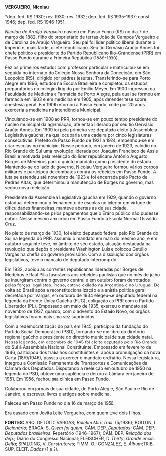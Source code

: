 **VERGUEIRO, Nicolau**

\*dep. fed. RS 1930; rev. 1930; rev. 1932; dep. fed. RS 1935-1937;
const. 1946; dep. fed. RS 1946-1951.

*Nicolau de Araújo Vergueiro* nasceu em Passo Fundo (RS) no dia 7 de
março de 1882, filho do proprietário de terras João de Campos Vergueiro
e de Carolina de Araújo Vergueiro. Seu pai foi líder político liberal
durante o Império e, mais tarde, chefe republicano. Seu tio Gervásio
Araújo Annes foi chefe político e presidente do Partido Republicano
Rio-Grandense (PRR) em Passo Fundo durante a Primeira República
(1889-1930).

Fez os primeiros estudos com professor particular e matriculou-se em
seguida no internato do Colégio Nossa Senhora da Conceição, em São
Leopoldo (RS), dirigido por padres jesuítas. Transferindo-se para Porto
Alegre em 1896, estudou na Escola Brasileira e completou os estudos
preparatórios no colégio dirigido por Emílio Meyer. Em 1900 ingressou na
Faculdade de Medicina e Farmácia de Porto Alegre, pela qual se formou em
farmácia em 1903 e em medicina em 1905, após defender tese sobre
anestesia geral. Em 1906 retornou a Passo Fundo, onde por 20 anos
exerceria a medicina na Intendência Municipal.

Vinculando-se em 1908 ao PRR, tornou-se em pouco tempo presidente do
núcleo municipal da agremiação, até então liderado por seu tio Gervásio
Araújo Annes. Em 1909 foi pela primeira vez deputado eleito à Assembleia
Legislativa gaúcha, na qual ocuparia uma cadeira por cinco legislaturas
consecutivas. Prefeito de Passo Fundo de 1921 a 1924, empenhou-se em
criar escolas no município. Nesse período, em janeiro de 1923, eclodiu
no Rio Grande do Sul uma revolução liderada por Joaquim Francisco de
Assis Brasil e motivada pela reeleição do líder republicano Antônio
Augusto Borges de Medeiros para o quinto mandato como presidente do
estado. Mantendo-se do lado do governo, Nicolau Vergueiro formou vários
corpos militares e participou de combates contra os rebeldes em Passo
Fundo. A luta se estendeu até novembro de 1923 e foi encerrada pelo
Pacto de Pedras Altas, que determinou a manutenção de Borges no governo,
mas vedou nova reeleição.

Presidente da Assembleia Legislativa gaúcha em 1929, quando o governo
estadual determinou o fechamento de escolas no interior em virtude de
dificuldades financeiras, manteve abertas as de sua cidade,
responsabilizando-se pelos pagamentos que o Erário público não pudesse
cobrir. Nesse mesmo ano criou em Passo Fundo a Escola Normal Osvaldo
Cruz.

No pleito de março de 1930, foi eleito deputado federal pelo Rio Grande
do Sul na legenda do PRR. Assumiu o mandato em maio do mesmo ano, e em
outubro seguinte teve, no âmbito de seu estado, atuação destacada na
revolução que depôs o presidente Washington Luís e colocou Getúlio
Vargas na chefia do governo provisório. Com a dissolução dos órgãos
legislativos, teve o mandato de deputado interrompido.

Em 1932, apoiou as correntes republicanas lideradas por Borges de
Medeiros e Raul Pilla favoráveis aos rebeldes paulistas que no mês de
julho se insurgiram contra o governo central e em outubro foram
derrotados pelas forças legalistas. Preso, esteve exilado na Argentina e
no Uruguai. De volta ao Brasil após a reconstitucionalização e a anistia
política geral decretada por Vargas, em outubro de 1934 elegeu-se
deputado federal na legenda da Frente Única Gaúcha (FUG), coligação do
PRR com o Partido Libertador (PL). Empossado em maio de 1935, exerceu o
mandato até novembro de 1937, quando, com o advento do Estado Novo, os
órgãos legislativos foram mais uma vez suprimidos.

Com a redemocratização do país em 1945, participou da fundação do
Partido Social Democrático (PSD), tornando-se membro do diretório
regional gaúcho e presidente do diretório municipal de sua cidade natal.
Nessa legenda, em dezembro de 1945 foi eleito deputado pelo Rio Grande
do Sul à Assembleia Nacional Constituinte. Empossado em fevereiro de
1946, participou dos trabalhos constituintes e, após a promulgação da
nova Carta (18/9/1946), passou a exercer o mandato ordinário. Nessa
legislatura, integrou a Comissão Permanente de Transportes e
Comunicações da Câmara dos Deputados. Disputando a reeleição em outubro
de 1950 na legenda do PSD, obteve uma suplência e deixou a Câmara em
janeiro de 1951. Em 1956, fechou sua clínica em Passo Fundo.

Colaborou em jornais de sua cidade, de Porto Alegre, São Paulo e Rio de
Janeiro, e escreveu livros e artigos sobre medicina.

Faleceu em Passo Fundo no dia 16 de março de 1956.

Era casado com Jovita Leite Vergueiro, com quem teve dois filhos.

**FONTES:** ARQ. GETÚLIO VARGAS; *Boletim Min. Trab*. (5/1936); BOUTIN,
L. *Dicionário*; BRAGA, S. *Quem foi quem*; CÂM. DEP. *Deputados*; CÂM.
DEP. *Deputados brasileiros*. Repertório (1946-1967); CÂM. DEP. *Relação
dos dep*.; Diário do Congresso Nacional; FLEISCHER, D. *Thirty*; *Grande
encic. Delta*; SPALDING, V. *Construtores*; TIMM, O.; GONZALEZ, E.
*Álbum*;TRIB. SUP. ELEIT. *Dados* (1 e 2).
